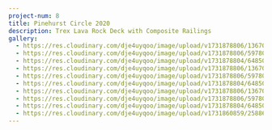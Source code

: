 ```yaml
---
project-num: 8
title: Pinehurst Circle 2020
description: Trex Lava Rock Deck with Composite Railings
gallery:
  - https://res.cloudinary.com/dje4uyqoo/image/upload/v1731878806/1367046973770157028_qmewjd.heic
  - https://res.cloudinary.com/dje4uyqoo/image/upload/v1731878806/5978031452137878029_ofkejr.heic
  - https://res.cloudinary.com/dje4uyqoo/image/upload/v1731878804/6485072595317138143_r5u5v7.heic
  - https://res.cloudinary.com/dje4uyqoo/image/upload/v1731878806/1367046973770157028_qmewjd.heic
  - https://res.cloudinary.com/dje4uyqoo/image/upload/v1731878806/5978031452137878029_ofkejr.heic
  - https://res.cloudinary.com/dje4uyqoo/image/upload/v1731878804/6485072595317138143_r5u5v7.heic
  - https://res.cloudinary.com/dje4uyqoo/image/upload/v1731878806/1367046973770157028_qmewjd.heic
  - https://res.cloudinary.com/dje4uyqoo/image/upload/v1731878806/5978031452137878029_ofkejr.heic
  - https://res.cloudinary.com/dje4uyqoo/image/upload/v1731878804/6485072595317138143_r5u5v7.heic
  - https://res.cloudinary.com/dje4uyqoo/image/upload/v1731860859/2588603384646144547_sjuqzp.jpg
---
```

